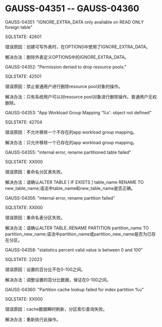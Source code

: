 # GAUSS-04351 -- GAUSS-04360

GAUSS-04351: "IGNORE\_EXTRA\_DATA only available on READ ONLY foreign table"

SQLSTATE: 42601

错误原因：创建可写外表时，在OPTIONS中使用了IGNORE\_EXTRA\_DATA。

解决办法：删除外表定义OPTIONS中的IGNORE\_EXTRA\_DATA。

GAUSS-04352: "Permission denied to drop resource pools."

SQLSTATE: 42501

错误原因：禁止普通用户进行删除resource pool对象的操作。

解决办法：只有系统用户可以对resource pool对象进行删除操作。普通用户无权删除。

GAUSS-04353: "App Workload Group Mapping '%s': object not defined"

SQLSTATE: 42704

错误原因：不允许移除一个不存在的app workload group mapping。

解决办法：只允许移除一个已存在的app workload group mapping。

GAUSS-04355: "internal error, rename partitioned table failed"

SQLSTATE: XX000

错误原因：重命名分区表失败。

解决办法：请确认ALTER TABLE \[ IF EXISTS \] table\_name RENAME TO new\_table\_name;语法中table\_name和new\_table\_name是否正确。

GAUSS-04356: "internal error, rename partition failed"

SQLSTATE: XX000

错误原因：重命名表分区失败。

解决办法：请确认ALTER TABLE..RENAME PARTITION partition\_name TO partition\_new\_name;语法中partition\_name或partition\_new\_name是否为已存在分区。

GAUSS-04358: "statistics percent valid value is between 0 and 100"

SQLSTATE: 22023

错误原因：设置的百分比不在0-100之间。

解决办法：调整设置的百分比数据，保证在0-100之间。

GAUSS-04360: "Partition cache lookup failed for index partition %u"

SQLSTATE: XX000

错误原因：cache数据瞬时刷新，分区索引查询失败。

解决办法：重新执行此操作。

